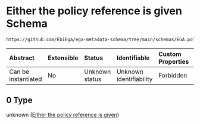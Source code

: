 # Either the policy reference is given Schema

```txt
https://github.com/EbiEga/ega-metadata-schema/tree/main/schemas/EGA.policy.json#/properties/policy_descriptor/anyOf/0
```



| Abstract            | Extensible | Status         | Identifiable            | Custom Properties | Additional Properties | Access Restrictions | Defined In                                                        |
| :------------------ | :--------- | :------------- | :---------------------- | :---------------- | :-------------------- | :------------------ | :---------------------------------------------------------------- |
| Can be instantiated | No         | Unknown status | Unknown identifiability | Forbidden         | Allowed               | none                | [EGA.policy.json*](../out/EGA.policy.json "open original schema") |

## 0 Type

unknown ([Either the policy reference is given](ega-16-properties-policy-descriptor-anyof-either-the-policy-reference-is-given.md))

